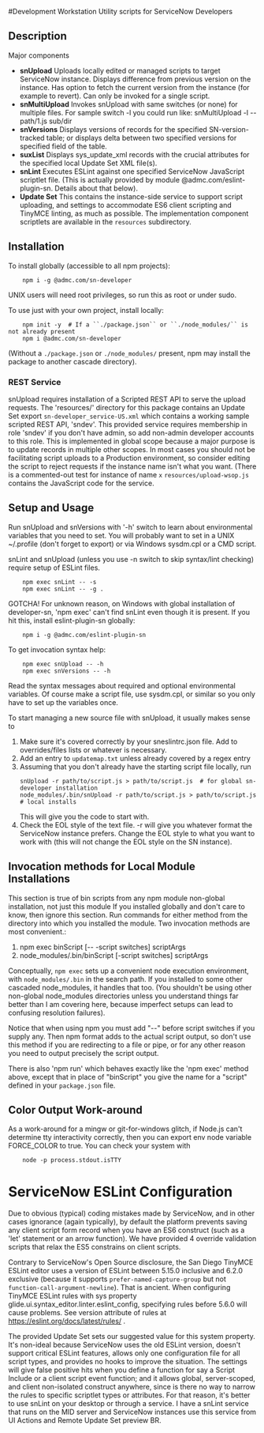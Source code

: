 #Development Workstation Utility scripts for ServiceNow Developers

## Description
Major components
* **snUpload**  Uploads locally edited or managed scripts to target ServiceNow instance.
                Displays difference from previous version on the instance.
                Has option to fetch the current version from the instance (for example to revert).
                Can only be invoked for a single script.
* **snMultiUpload**  Invokes snUpload with same switches (or none) for multiple files.
                For sample switch -l you could run like:  snMultiUpload -l -- path/1.js sub/dir
* **snVersions**  Displays versions of records for the specified SN-version-tracked table;
                  or displays delta between two specified versions for specified field of the table.
* **suxList**  Displays sys_update_xml records with the crucial attributes for the specified local
               Update Set XML file(s).
* **snLint**  Executes ESLint against one specified ServiceNow JavaScript scriptlet file.
              (This is actually provided by module @admc.com/eslint-plugin-sn.
              Details about that below).
* **Update Set**  This contains the instance-side service to support script uploading, and settings
              to accommodate ES6 client scripting and TinyMCE linting, as much as possible.
              The implementation component scriptlets are available in the ``resources`` subdirectory.

## Installation
To install globally (accessible to all npm projects):
```
    npm i -g @admc.com/sn-developer
```
UNIX users will need root privileges, so run this as root or under sudo.

To use just with your own project, install locally:
```
    npm init -y  # If a ``./package.json`` or ``./node_modules/`` is not already present
    npm i @admc.com/sn-developer
```
(Without a ``./package.json`` or ``./node_modules/`` present, npm may install the package to
another cascade directory).

###  REST Service
snUpload requires installation of a Scripted REST API to serve the upload requests.
The 'resources/' directory for this package contains an Update Set export
``sn-developer_service-US.xml`` which contains a working sample scripted REST API, 'sndev'.
This provided service requires membership in role 'sndev' if you don't have admin,
so add non-admin developer accounts to this role.
This is implemented in global scope because a major purpose is to update records in multiple
other scopes.
In most cases you should not be facilitating script uploads to a Production environment, so
consider editing the script to reject requests if the instance name isn't what you want.
(There is a commented-out test for instance of name ``x``
``resources/upload-wsop.js`` contains the JavaScript code for the service.

## Setup and Usage

Run snUpload and snVersions with '-h' switch to learn about environmental variables that you
need to set.
You will probably want to set in a UNIX ~/.profile (don't forget to export) or via Windows
sysdm.cpl or a CMD script.

snLint and snUpload (unless you use -n switch to skip syntax/lint checking)
require setup of ESLint files.
```
    npm exec snLint -- -s
    npm exec snLint -- -g .
```

GOTCHA!  For unknown reason, on Windows with global installation of developer-sn, 'npm exec' can't
find snLint even though it is present.  If you hit this, install eslint-plugin-sn globally:
```
    npm i -g @admc.com/eslint-plugin-sn
```

To get invocation syntax help:
```
    npm exec snUpload -- -h
    npm exec snVersions -- -h
```
Read the syntax messages about required and optional environmental variables.
Of course make a script file, use sysdm.cpl, or similar so you only have to set up the variables
once.

To start managing a new source file with snUpload, it usually makes sense to
1. Make sure it's covered correctly by your sneslintrc.json file.
   Add to overrides/files lists or whatever is necessary.
1. Add an entry to ``updatemap.txt`` unless already covered by a regex entry
1. Assuming that you don't already have the starting script file locally, run
    ```
    snUpload -r path/to/script.js > path/to/script.js  # for global sn-developer installation
    node_modules/.bin/snUpload -r path/to/script.js > path/to/script.js  # local installs
    ```
    This will give you the code to start with.
1. Check the EOL style of the text file.  -r will give you whatever format the ServiceNow
   instance prefers.  Change the EOL style to what you want to work with (this will not change
   the EOL style on the SN instance).

## Invocation methods for Local Module Installations
This section is true of bin scripts from any npm module non-global installation,
not just this module
If you installed globally and don't care to know, then ignore this section.
Run commands for either method from the directory into which you installed the module.
Two invocation methods are most convenient.:
1. npm exec binScript [-- -script switches] scriptArgs
1. node_modules/.bin/binScript [-script switches] scriptArgs

Conceptually, ``npm exec`` sets up a convenient node execution environment, with
``node_modules/.bin`` in the search path.
If you installed to some other cascaded node_modules, it handles that too.
(You shouldn't be using other non-global node_modules directories unless you understand things
far better than I am covering here, because imperfect setups can lead to confusing resolution
failures).

Notice that when using npm you must add "--" before script switches if you supply any.
Then npm format adds to the actual script output, so don't use this method if you are redirecting
to a file or pipe, or for any other reason you need to output precisely the script output.

There is also 'npm run' which behaves exactly like the 'npm exec' method above, except that
in place of "binScript" you give the name for a "script" defined in your ``package.json`` file.

## Color Output Work-around
As a work-around for a mingw or git-for-windows glitch, if Node.js can't determine tty interactivity
correctly, then you can export env node variable FORCE_COLOR to true.
You can check your system with
```
    node -p process.stdout.isTTY
```

# ServiceNow ESLint Configuration
Due to obvious (typical) coding mistakes made by ServiceNow, and in other cases ignorance (again
typically), by default the platform prevents saving any client script form record when you have an
ES6 construct (such as a 'let' statement or an arrow function).
We have provided 4 override validation scripts that relax the ES5 constrains on client scripts.

Contrary to ServiceNow's Open Source disclosure, the San Diego TinyMCE ESLint editor uses a version
of ESLint between  5.15.0 inclusive and 6.2.0 exclusive (because it supports
``prefer-named-capture-group`` but not ``function-call-argument-newline``).
That is ancient.  When configuring TinyMCE ESLint rules with sys property
glide.ui.syntax_editor.linter.eslint_config, specifying rules before 5.6.0 will cause problems.
See version attribute of rules at https://eslint.org/docs/latest/rules/ .

The provided Update Set sets our suggested value for this system property.
It's non-ideal because ServiceNow uses the old ESLint version, doesn't support critical ESLint
features, allows only one configuration file for all script types, and provides no
hooks to improve the situation.
The settings will give false positive hits when you define a function for say a Script Include
or a client script event function; and it allows global, server-scoped, and client non-isolated
construct anywhere, since is there no way to narrow the rules to specific scriptlet types or
attributes.
For that reason, it's better to use snLint on your desktop or through a service.
I have a snLint service that runs on the MID server and ServiceNow instances use this service from
UI Actions and Remote Update Set preview BR.
